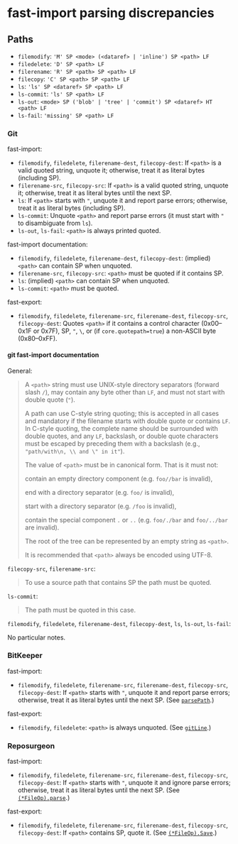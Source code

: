 # fast-import parsing discrepancies

## Paths

- `filemodify`: `'M' SP <mode> (<dataref> | 'inline') SP <path> LF`
- `filedelete`: `'D' SP <path> LF`
- `filerename`: `'R' SP <path> SP <path> LF`
- `filecopy`: `'C' SP <path> SP <path> LF`
- `ls`: `'ls' SP <dataref> SP <path> LF`
- `ls-commit`: `'ls' SP <path> LF`
- `ls-out`: `<mode> SP ('blob' | 'tree' | 'commit') SP <dataref> HT <path> LF`
- `ls-fail`: `'missing' SP <path> LF`

### Git

fast-import:

- `filemodify`, `filedelete`, `filerename-dest`, `filecopy-dest`: If `<path>` is
  a valid quoted string, unquote it; otherwise, treat it as literal bytes
  (including SP).
- `filerename-src`, `filecopy-src`: If `<path>` is a valid quoted string,
  unquote it; otherwise, treat it as literal bytes until the next SP.
- `ls`: If `<path>` starts with `"`, unquote it and report parse errors;
  otherwise, treat it as literal bytes (including SP).
- `ls-commit`: Unquote `<path>` and report parse errors (it must start with `"`
  to disambiguate from `ls`).
- `ls-out`, `ls-fail`: `<path>` is always printed quoted.

fast-import documentation:

- `filemodify`, `filedelete`, `filerename-dest`, `filecopy-dest`: (implied)
  `<path>` can contain SP when unquoted.
- `filerename-src`, `filecopy-src`: `<path>` must be quoted if it contains SP.
- `ls`: (implied) `<path>` can contain SP when unquoted.
- `ls-commit`: `<path>` must be quoted.

fast-export:

- `filemodify`, `filedelete`, `filerename-src`, `filerename-dest`,
  `filecopy-src`, `filecopy-dest`: Quotes `<path>` if it contains a control
  character (0x00–0x1F or 0x7F), SP, `"`, `\`, or (if `core.quotepath=true`) a
  non-ASCII byte (0x80–0xFF).

#### git fast-import documentation

General:

> A `<path>` string must use UNIX-style directory separators (forward slash
> `/`), may contain any byte other than `LF`, and must not start with double
> quote (`"`).
>
> A path can use C-style string quoting; this is accepted in all cases and
> mandatory if the filename starts with double quote or contains `LF`. In
> C-style quoting, the complete name should be surrounded with double quotes,
> and any `LF`, backslash, or double quote characters must be escaped by
> preceding them with a backslash (e.g., `"path/with\n, \\ and \" in it"`).
>
> The value of `<path>` must be in canonical form. That is it must not:
>
> contain an empty directory component (e.g. `foo//bar` is invalid),
>
> end with a directory separator (e.g. `foo/` is invalid),
>
> start with a directory separator (e.g. `/foo` is invalid),
>
> contain the special component `.` or `..` (e.g. `foo/./bar` and `foo/../bar`
> are invalid).
>
> The root of the tree can be represented by an empty string as `<path>`.
>
> It is recommended that `<path>` always be encoded using UTF-8.

`filecopy-src`, `filerename-src`:

> To use a source path that contains SP the path must be quoted.

`ls-commit`:

> The path must be quoted in this case.

`filemodify`, `filedelete`, `filerename-dest`, `filecopy-dest`, `ls`, `ls-out`,
`ls-fail`:

No particular notes.

### BitKeeper

fast-import:

- `filemodify`, `filedelete`, `filerename-src`, `filerename-dest`,
  `filecopy-src`, `filecopy-dest`: If `<path>` starts with `"`, unquote it and
  report parse errors; otherwise, treat it as literal bytes until the next SP.
  (See [`parsePath`](https://github.com/bitkeeper-scm/bitkeeper/blob/0524ffb3f6f15ae8d3922b28da581f334475fe61/src/fast-import.c#L836).)

fast-export:

- `filemodify`, `filedelete`: `<path>` is always unquoted.
  (See [`gitLine`](https://github.com/bitkeeper-scm/bitkeeper/blob/0524ffb3f6f15ae8d3922b28da581f334475fe61/src/fast-export.c#L252-L282).)

### Reposurgeon

fast-import:

- `filemodify`, `filedelete`, `filerename-src`, `filerename-dest`,
  `filecopy-src`, `filecopy-dest`: If `<path>` starts with `"`, unquote it and
  ignore parse errors; otherwise, treat it as literal bytes until the next SP.
  (See [`(*FileOp).parse`](https://gitlab.com/esr/reposurgeon/-/blob/b1739ef8b9ee6b38230d9d2fede343352dca2d6e/surgeon/inner.go#L2349).)

fast-export:

- `filemodify`, `filedelete`, `filerename-src`, `filerename-dest`,
  `filecopy-src`, `filecopy-dest`: If `<path>` contains SP, quote it.
  (See [`(*FileOp).Save`](https://gitlab.com/esr/reposurgeon/-/blob/b1739ef8b9ee6b38230d9d2fede343352dca2d6e/surgeon/inner.go#L2444).)
